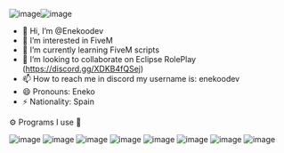 ![image](https://github.com/user-attachments/assets/6ded99e4-ed8d-4aab-93b2-7984cde86bb5)![image](https://github.com/user-attachments/assets/270832ec-00ac-4650-bfcd-d43e3be6aa46)
- 👋 Hi, I’m @Enekoodev
- 👀 I’m interested in FiveM
- 🌱 I’m currently learning FiveM scripts
- 💞️ I’m looking to collaborate on Eclipse RolePlay (https://discord.gg/XDKB4fQSej)
- 📫 How to reach me in discord my username is: enekoodev
- 😄 Pronouns: Eneko 
- ⚡ Nationality: Spain

⚙️  Programs I use  🔧

![image](https://github.com/user-attachments/assets/761679c7-5d48-4f48-bda5-0e4b526e3509)  ![image](https://github.com/user-attachments/assets/0b28c2e8-92f3-424d-a411-d6191c4f39c9)  ![image](https://github.com/user-attachments/assets/7f567ee8-57fe-4760-82ef-e4197eed6896)  ![image](https://github.com/user-attachments/assets/1258762e-c8f0-4436-b315-77f6aff29504)  ![image](https://github.com/user-attachments/assets/52b9b699-2103-455a-b4de-5dec7db88822)  ![image](https://github.com/user-attachments/assets/48a498e4-4dd2-45d5-8318-ff3ad4b2f397)  ![image](https://github.com/user-attachments/assets/ce074a6d-2b1b-4071-b7ea-8ae6ad0941f5)  ![image](https://github.com/user-attachments/assets/6fc03f46-5971-4d04-b2b9-0cee95a6064d)











<!---
Enekoodev/Enekoodev is a ✨ special ✨ repository because its `README.md` (this file) appears on your GitHub profile.
You can click the Preview link to take a look at your changes.
--->
